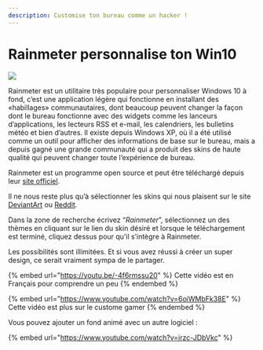 ```yaml
---
description: Customise ton bureau comme un hacker !
---
```


# Rainmeter personnalise ton Win10

![](../.gitbook/assets/customize.png)

Rainmeter est un utilitaire très populaire pour personnaliser Windows 10 à fond, c’est une application légère qui fonctionne en installant des «habillages» communautaires, dont beaucoup peuvent changer la façon dont le bureau fonctionne avec des widgets comme les lanceurs d’applications, les lecteurs RSS et e-mail, les calendriers, les bulletins météo et bien d’autres. Il existe depuis Windows XP, où il a été utilisé comme un outil pour afficher des informations de base sur le bureau, mais a depuis gagné une grande communauté qui a produit des skins de haute qualité qui peuvent changer toute l’expérience de bureau.

Rainmeter est un programme open source et peut être téléchargé depuis leur [site officiel](https://www.rainmeter.net/).

Il ne nous reste plus qu’à sélectionner les skins qui nous plaisent sur le site [DeviantArt](https://www.deviantart.com/) ou [Reddit](https://www.reddit.com/r/Rainmeter/).

Dans la zone de recherche écrivez “_Rainmeter_”, sélectionnez un des thèmes en cliquant sur le lien du skin désiré et lorsque le téléchargement est terminé, cliquez dessus pour qu’il s’intègre à Rainmeter.

Les possibilités sont illimitées. Et si vous avez réussi à créer un super design, ce serait vraiment sympa de le partager.

{% embed url="https://youtu.be/-4f6rmssu20" %}
Cette vidéo est en Français pour comprendre un peu
{% endembed %}

{% embed url="https://www.youtube.com/watch?v=6oiWMbFk38E" %}
Cette vidéo est plus sur le custome gamer
{% endembed %}

Vous pouvez ajouter un fond animé avec un autre logiciel :

{% embed url="https://www.youtube.com/watch?v=jrzc-JDbVkc" %}









